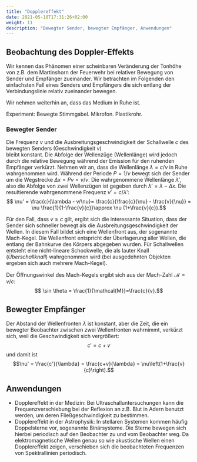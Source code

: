 ```yaml
---
title: "Dopplereffekt"
date: 2021-05-10T17:31:26+02:00
weight: 11
description: "Bewegter Sender, bewegter Empfänger, Anwendungen"
---
```


## Beobachtung des Doppler-Effekts
Wir kennen das Phänomen einer scheinbaren Veränderung der Tonhöhe
von z.B. dem Martinshorn der Feuerwehr bei relativer Bewegung von Sender und
Empfänger zueinander.  Wir betrachten im Folgenden den einfachsten Fall eines
Senders und Empfängers die sich entlang der Verbindungslinie relativ zueinander bewegen. 

Wir nehmen weiterhin an, dass das Medium in Ruhe ist.

Experiment: Bewegte Stimmgabel. Mikrofon. Plastikrohr. 
### Bewegter Sender
Die Frequenz $\nu$ und die Ausbreitungsgeschwindigkeit 
der Schallwelle $c$ des bewegten Senders (Geschwindigkeit $v$)  
bleibt konstant. Die Abfolge der Wellenzüge (Wellenlänge) wird
jedoch durch die relative Bewegung während der Emission für den 
ruhenden Empfänger verkürzt. Nehmen wir
an, dass die Wellenlänge $\lambda = c/\nu$ in Ruhe wahrgenommen wird. 
Während der Periode $P=1/\nu$  bewegt sich der Sender um die Wegstrecke
$\Delta x = Pv = v/\nu$. Die wahrgenommene Wellenlänge $\lambda'$, also die 
Abfolge von zwei Wellenzügen ist gegeben durch $\lambda' = \lambda - \Delta x.$
Die resultierende wahrgenommene Frequenz $\nu'=c/\lambda'$:
$$ \nu' = \frac{c}{\lambda - v/\nu}= \frac{c}{\frac{c}{\nu} - \frac{v}{\nu}} 
  = \nu \frac{1}{1-\frac{v}{c}}\approx \nu (1+\frac{v}{c}).$$

Für den Fall, dass $v\ge c$ gilt, ergibt sich die interessante Situation, dass
der Sender sich schneller bewegt als die Ausbreitungsgeschwindigkeit der 
Wellen. In diesem Fall bildet sich eine Wellenfront aus, der sogenannte Mach-Kegel.
Die Wellenfront entspricht der Überlagerung aller Wellen, die entlang der
Bahnkurve des Körpers abgegeben wurden. Für Schallwellen
entsteht eine nicht-lineare Schockwelle, die als lauter Knall (_Überschallknall_)
wahrgenommen wird (bei ausgedehnten Objekten ergeben sich auch mehrere Mach-Kegel).

Der Öffnungswinkel des Mach-Kegels ergibt sich aus der Mach-Zahl $\mathcal{M}=v/c$:
$$ \sin \theta = \frac{1}{\mathcal{M}}=\frac{c}{v}.$$

## Bewegter Empfänger
Der Abstand der Wellenfronten $\lambda$ ist konstant, aber die Zeit, die ein bewegter
Beobachter zwischen zwei Wellenfronten wahrnimmt, verkürzt sich, weil die
Geschwindigkeit sich vergrößert:
$$c' = c + v$$
und damit ist 
$$\nu' = \frac{c'}{\lambda} = \frac{c+v}{\lambda} = \nu\left(1+\frac{v}{c}\right).$$

## Anwendungen
   * Dopplereffekt in der Medizin: Bei Ultraschalluntersuchungen kann die Frequenzverschiebung bei der Reflexion an z.B. Blut in Adern benutzt werden, um deren 
Fließgeschwindigkeit zu bestimmen.
   * Dopplereffekt in der Astrophysik: In stellaren Systemen kommen häufig Doppelsterne vor, sogenannte Binärsysteme. Die Sterne bewegen sich hierbei periodisch auf den Beobachter zu und vom Beobachter weg. Da elektromagnetische Wellen genau so wie akustische Wellen einen Dopplereffekt zeigen, verschieben sich die beobachteten Frequenzen 
von Spektrallinien periodisch. 
  

